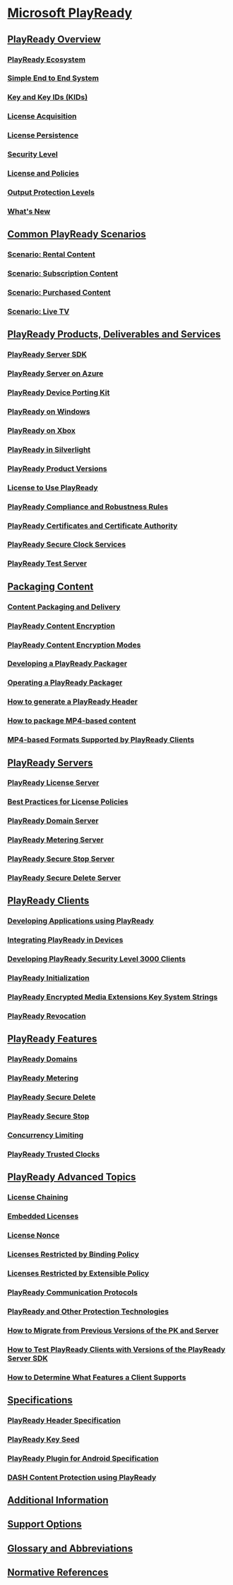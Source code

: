 # [Microsoft PlayReady](index.yml)

## [PlayReady Overview](Overview/overview.md)

### [PlayReady Ecosystem](Overview/ecosystem.md)

### [Simple End to End System](Overview/simple-end-to-end-system.md)

### [Key and Key IDs (KIDs)](Overview/key-and-key-ids-kids.md)

### [License Acquisition](Overview/license-acquisition.md)

### [License Persistence](Overview/license-persistence.md)

### [Security Level](Overview/security-level.md)

### [License and Policies](Overview/license-and-policies.md)

### [Output Protection Levels](Overview/output-protection-levels.md)

### [What's New](Overview/what-is-new.md)

## [Common PlayReady Scenarios](Overview/common-playready-scenarios.md)

### [Scenario: Rental Content](Overview/scenario-rental-content.md)

### [Scenario: Subscription Content](Overview/scenario-subscription-content.md)

### [Scenario: Purchased Content](Overview/scenario-purchased-content.md)

### [Scenario: Live TV](Overview/scenario-live-tv.md)

## [PlayReady Products, Deliverables and Services](Overview/products-deliverables-services.md)

### [PlayReady Server SDK](Overview/server-sdk.md)

### [PlayReady Server on Azure](Overview/Server-on-azure.md)

### [PlayReady Device Porting Kit](Overview/device-porting-kit.md)

### [PlayReady on Windows](Overview/playready-on-windows.md)

### [PlayReady on Xbox](Overview/playready-on-xbox.md)

### [PlayReady in Silverlight](Overview/silverlight.md)

### [PlayReady Product Versions](Overview/product-versions.md)

### [License to Use PlayReady](Overview/license-to-use-playready.md)

### [PlayReady Compliance and Robustness Rules](Overview/compliance-and-robustness-rules.md)

### [PlayReady Certificates and Certificate Authority](Overview/certificates.md)

### [PlayReady Secure Clock Services](Overview/secure-clock-services.md)

### [PlayReady Test Server](Overview/test-Server.md)

## [Packaging Content](Packaging/packaging-content.md)

### [Content Packaging and Delivery](Packaging/content-packaging-and-delivery.md)

### [PlayReady Content Encryption](Packaging/content-encryption.md)

### [PlayReady Content Encryption Modes](Packaging/content-encryption-modes.md)

### [Developing a PlayReady Packager](Packaging/developing-a-packager.md)

### [Operating a PlayReady Packager](Packaging/operating-a-packager.md)

### [How to generate a PlayReady Header](Packaging/how-to-generate-playready-header.md)

### [How to package MP4-based content](Packaging/how-to-package-mp4-based.md)

### [MP4-based Formats Supported by PlayReady Clients](Packaging/mp4-based-formats-supported-by-playready-clients.md)

## [PlayReady Servers](Overview/servers.md)

### [PlayReady License Server](Overview/license-server.md)

### [Best Practices for License Policies](Overview/policies-best-practices.md)

### [PlayReady Domain Server](Overview/domain-server.md)

### [PlayReady Metering Server](Overview/metering-server.md)

### [PlayReady Secure Stop Server](Overview/secure-stop-server.md)

### [PlayReady Secure Delete Server](Overview/secure-delete-server.md)

## [PlayReady Clients](Overview/clients.md)

### [Developing Applications using PlayReady](Overview/developing-applications.md)

### [Integrating PlayReady in Devices](Overview/integrating-in-devices.md)

### [Developing PlayReady Security Level 3000 Clients](Overview/developing-sl3000-products.md)

### [PlayReady Initialization](Overview/initialization.md)

### [PlayReady Encrypted Media Extensions Key System Strings](Overview/key-system-strings.md)

### [PlayReady Revocation](Overview/revocation.md)

## [PlayReady Features](Features/playready-features.md)

### [PlayReady Domains](Features/domains.md)

### [PlayReady Metering](Features/metering.md)

### [PlayReady Secure Delete](Features/secure-delete-pk.md)

### [PlayReady Secure Stop](Features/secure-stop-pk.md)

### [Concurrency Limiting](Features/concurrency-limiting.md)

### [PlayReady Trusted Clocks](Features/trusted-clocks.md)

## [PlayReady Advanced Topics](Overview/advanced-topics.md)

### [License Chaining](Overview/license-chaining.md)

### [Embedded Licenses](Overview/embedded-licenses.md)

### [License Nonce](Overview/license-nonce.md)

### [Licenses Restricted by Binding Policy](Overview/licenses-restricted-by-binding-policy.md)

### [Licenses Restricted by Extensible Policy](Overview/licenses-restricted-by-extensible-policy.md)

### [PlayReady Communication Protocols](Overview/communication-protocols.md)

### [PlayReady and Other Protection Technologies](Overview/playready-and-other-protection-technologies.md)

### [How to Migrate from Previous Versions of the PK and Server](Advanced/how-to-migrate.md)

### [How to Test PlayReady Clients with Versions of the PlayReady Server SDK](Advanced/how-to-test-client-server-versions.md)

### [How to Determine What Features a Client Supports](Advanced/how-to-determine-client-features.md)

## [Specifications](Specifications/specifications.md)

### [PlayReady Header Specification](Specifications/playready-header-specification.md)

### [PlayReady Key Seed](Specifications/playready-key-seed.md)

### [PlayReady Plugin for Android Specification](Specifications/playready-plugin-for-android-specification.md)

### [DASH Content Protection using PlayReady](Specifications/mpeg-dash-playready.md)

## [Additional Information](Overview/additional-information.md)

## [Support Options](support-options.md)

## [Glossary and Abbreviations](Overview/glossary-and-abbreviations.md)

## [Normative References](Overview/normative-references.md)
